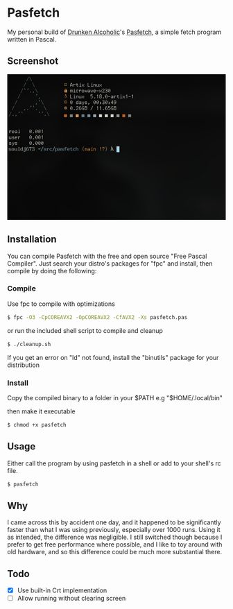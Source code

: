 # Pasfetch

My personal build of [Drunken Alcoholic](https://gitlab.com/DrunkenAlcoholic)'s [Pasfetch](https://gitlab.com/DrunkenAlcoholic/pasfetch/), a simple fetch program written in Pascal.


## Screenshot
![alt text](img/souldj673-pasfetch-scrot.png "Pasfetch")

## Installation
You can compile Pasfetch with the free and open source "Free Pascal Compiler". Just search your distro's packages for "fpc" and install, then compile by doing the following:

### Compile
Use fpc to compile with optimizations
```bash
$ fpc -O3 -CpCOREAVX2 -OpCOREAVX2 -CfAVX2 -Xs pasfetch.pas
```
or run the included shell script to compile and cleanup
```bash
$ ./cleanup.sh
```
If you get an error on "ld" not found, install the "binutils" package for your distribution

### Install
 Copy the compiled binary to a folder in your $PATH e.g "$HOME/.local/bin"
 
 then make it executable
 ```bash
 $ chmod +x pasfetch
 ```

## Usage
Either call the program by using pasfetch in a shell or add to your shell's rc file.

```bash
$ pasfetch
```

## Why
I came across this by accident one day, and it happened to be significantly faster than what I was using previously, especially over 1000 runs.  Using it as intended, the difference was negligible.  I still switched though because I prefer to get free performance where possible, and I like to toy around with old hardware, and so this difference could be much more substantial there.

## Todo
- [X] Use built-in Crt implementation
- [ ] Allow running without clearing screen
